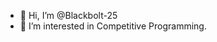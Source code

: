 - 👋 Hi, I’m @Blackbolt-25
- 👀 I’m interested in Competitive Programming.

<!---
Blackbolt-25/Blackbolt-25 is a ✨ special ✨ repository because its `README.md` (this file) appears on your GitHub profile.
You can click the Preview link to take a look at your changes.
--->
